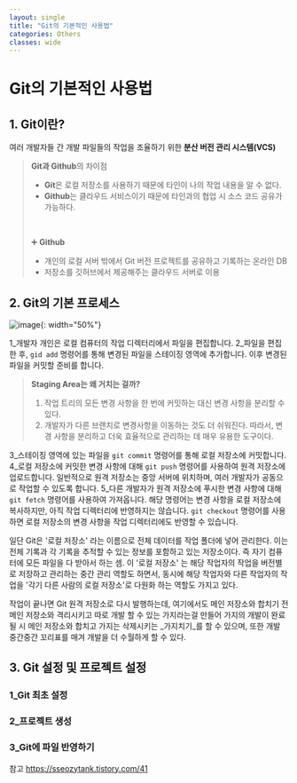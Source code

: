 ```yaml
---
layout: single
title: "Git의 기본적인 사용법"
categories: Others
classes: wide
---
```


# Git의 기본적인 사용법

## 1. Git이란?

여러 개발자들 간 개발 파일들의 작업을 조율하기 위한 **분산 버전 관리 시스템(VCS)** <br>

> **Git과 Github**의 차이점
>  - **Git**은 로컬 저장소를 사용하기 때문에 타인이 나의 작업 내용을 알 수 없다.
>  - **Github**는 클라우드 서비스이기 때문에 타인과의 협업 시 소스 코드 공유가 가능하다.
>  <br>
>  
> ➕ **Github**
>  - 개인의 로컬 서버 밖에서 Git 버전 프로젝트를 공유하고 기록하는 온라인 DB
>  - 저장소를 깃허브에서 제공해주는 클라우드 서버로 이용

## 2. Git의 기본 프로세스

![image](https://github.com/Y0-0N63/STUDY-4242-Ver.2/assets/144354615/7668a172-3a27-4c18-b3a1-58dbadebca9c){: width="50%"}

1_개발자 개인은 로컬 컴퓨터의 작업 디렉터리에서 파일을 편집합니다.
2_파일을 편집한 후, `gid add` 명령어를 통해 변경된 파일을 스테이징 영역에 추가합니다. 이후 변경된 파일을 커밋할 준비를 합니다.

> **Staging Area는 왜 거치는 걸까?**
>  1) 작업 트리의 모든 변경 사항을 한 번에 커밋하는 대신 변경 사항을 분리할 수 있다.
>  2) 개발자가 다른 브랜치로 변경사항을 이동하는 것도 더 쉬워진다.
>  따라서, 변경 사항을 분리하고 더욱 효율적으로 관리하는 데 매우 유용한 도구이다.

3_스테이징 영역에 있는 파일을 `git commit` 명령어를 통해 로컬 저장소에 커밋합니다.
4_로컬 저장소에 커밋한 변경 사항에 대해 `git push` 명령어를 사용하여 원격 저장소에 업로드합니다. 일반적으로 원격 저장소는 중앙 서버에 위치하며, 여러 개발자가 공동으로 작업할 수 있도록 합니다.
5_다른 개발자가 원격 저장소에 푸시한 변경 사항에 대해 `git fetch` 명령어를 사용하여 가져옵니다. 해당 명령어는 변경 사항을 로컬 저장소에 복사하지만, 아직 작업 디렉터리에 반영하지는 않습니다. `git checkout` 명령어를 사용하면 로컬 저장소의 변경 사항을 작업 디렉터리에도 반영할 수 있습니다.

일단 Git은 '로컬 저장소' 라는 이름으로 전체 데이터를 작업 폴더에 넣어 관리한다. 이는 전체 기록과 각 기록을 추적할 수 있는 정보를 포함하고 있는 저장소이다. 즉 자기 컴퓨터에 모든 파일을 다 받아서 하는 셈. 이 '로컬 저장소' 는 해당 작업자의 작업을 버전별로 저장하고 관리하는 중간 관리 역할도 하면서, 동시에 해당 작업자와 다른 작업자의 작업을 '각기 다른 사람의 로컬 저장소'로 다원화 하는 역할도 가지고 있다.
  
작업이 끝나면 Git 원격 저장소로 다시 발행하는데, 여기에서도 메인 저장소와 합치기 전 메인 저장소와 격리시키고 따로 개발 할 수 있는 가지라는걸 만들어 가지의 개발이 완료될 시 메인 저장소와 합치고 가지는 삭제시키는  _가지치기_를 할 수 있으며, 또한 개발 중간중간 꼬리표를 매겨 개발을 더 수월하게 할 수 있다.

## 3. Git 설정 및 프로젝트 설정

### 1_Git 최초 설정
### 2_프로젝트 생성
### 3_Git에 파일 반영하기

참고
https://sseozytank.tistory.com/41
